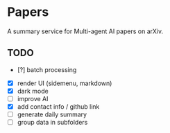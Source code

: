 # Papers

A summary service for Multi-agent AI papers on arXiv.

## TODO

- [?] batch processing
- [x] render UI (sidemenu, markdown)
- [x] dark mode
- [ ] improve AI
- [x] add contact info / github link
- [ ] generate daily summary
- [ ] group data in subfolders
